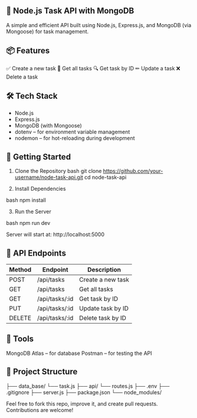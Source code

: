 ## 🧩 Node.js Task API with MongoDB

A simple and efficient API built using Node.js, Express.js, and MongoDB (via Mongoose) for task management.

## 📦 Features

✅ Create a new task
📄 Get all tasks
🔍 Get task by ID
✏ Update a task
❌ Delete a task

## 🛠 Tech Stack

* Node.js
* Express.js
* MongoDB (with Mongoose)
* dotenv – for environment variable management
* nodemon – for hot-reloading during development

## 🚀 Getting Started

1. Clone the Repository
bash
git clone https://github.com/your-username/node-task-api.git
cd node-task-api

2. Install Dependencies

bash
npm install

3. Run the Server

bash
npm run dev

Server will start at: http://localhost:5000

## 📮 API Endpoints

| Method | Endpoint | Description |
| --- | --- | --- |
| POST | /api/tasks | Create a new task |
| GET | /api/tasks | Get all tasks |
| GET | /api/tasks/:id | Get task by ID |
| PUT | /api/tasks/:id | Update task by ID |
| DELETE | /api/tasks/:id | Delete task by ID |

## 🔗 Tools

MongoDB Atlas – for database
Postman – for testing the API

## 📁 Project Structure

├── data_base/
    └── task.js
├── api/
    └── routes.js
├── .env
├── .gitignore
├── server.js
├── package.json
└── node_modules/

Feel free to fork this repo, improve it, and create pull requests. Contributions are welcome!
